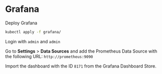 # Grafana

Deploy Grafana

```bash
kubectl apply -f grafana/
```

Login with `admin` and `admin`

Go to **Settings** > **Data Sources** and add the Prometheus Data Source with the following URL: `http://prometheus:9090`

Import the dashboard with the ID `8171` from the Grafana Dashboard Store.
